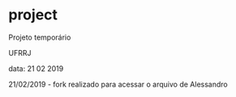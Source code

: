# project

Projeto temporário

UFRRJ


data: 21 02 2019



21/02/2019 - fork realizado para acessar o arquivo de Alessandro

